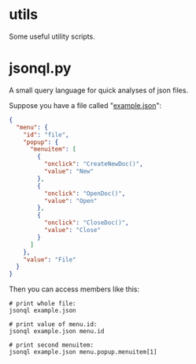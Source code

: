 utils
=====

Some useful utility scripts.

jsonql.py
=========

A small query language for quick analyses of json files.

Suppose you have a file called "[example.json](http://json.org/example)":

```json
{
  "menu": {
    "id": "file",
    "popup": {
      "menuitem": [
        {
          "onclick": "CreateNewDoc()",
          "value": "New"
        },
        {
          "onclick": "OpenDoc()",
          "value": "Open"
        },
        {
          "onclick": "CloseDoc()",
          "value": "Close"
        }
      ]
    },
    "value": "File"
  }
}
```

Then you can access members like this:

```
# print whole file:
jsonql example.json

# print value of menu.id:
jsonql example.json menu.id

# print second menuitem:
jsonql example.json menu.popup.menuitem[1]
```
